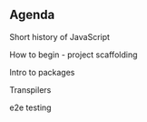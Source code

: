 ##  Agenda

Short history of JavaScript

How to begin - project scaffolding

Intro to packages

Transpilers

e2e testing

